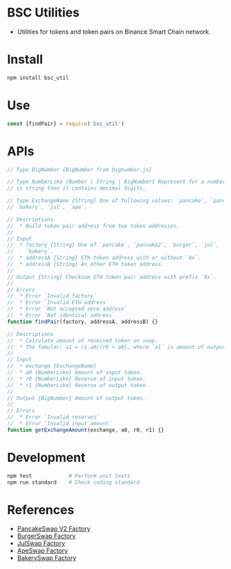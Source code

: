 # BSC Utilities

* Utilities for tokens and token pairs on Binance Smart Chain network.

# Install

```bash
npm install bsc_util
```

# Use

```js
const {findPair} = require('bsc_util')
```

# APIs

```js
// Type BigNumber {BigNumber from bignumber.js}

// Type NumberLike {Number | String | BigNumber} Represent for a number. If it
// is string then it contains decimal digits.

// Type ExchangeName {String} One of following values: `pancake`, `pancake2`,
// `bakery`, `jul`, `ape`.
```

```js
// Descriptions
//  * Build token pair address from two token addresses.
//
// Input
//  * factory {String} One of `pancake`, `pancake2`, `burger`, `jul`, `ape`,
//    `bakery`.
//  * addressA {String} ETH token address with or without `0x`.
//  * addressB {String} An other ETH token address.
//
// Output {String} Checksum ETH token pair address with prefix `0x`.
//
// Errors
//  * Error `Invalid factory`
//  * Error `Invalid ETH address`
//  * Error `Not accepted zero address`
//  * Error `Not identical address`
function findPair(factory, addressA, addressB) {}
```

```js
// Descriptions
//  * Calculate amount of received token on swap.
//  * The fomular: a1 = r1.a0/(r0 + a0), where `a1` is amount of output token.
//
// Input
//  * exchange {ExchangeName}
//  * a0 {NumberLike} Amount of input token.
//  * r0 {NumberLike} Reserve of input token.
//  * r1 {NumberLike} Reserve of output token.
//
// Output {BigNumber} Amount of output token.
//
// Errors
//  * Error `Invalid reserves`
//  * Error `Invalid input amount`
function getExchangeAmount(exchange, a0, r0, r1) {}
```

# Development

```bash
npm test            # Perform unit tests
npm run standard    # Check coding standard
```

# References

* [PancakeSwap V2 Factory](https://github.com/pancakeswap/pancake-swap-core/blob/3b214306770e86bc3a64e67c2b5bdb566b4e94a7/contracts/PancakeFactory.sol)
* [BurgerSwap Factory](https://github.com/burgerswap-org/burgerswap-core/blob/2ca32d36cff76d28be40a1b089ab651e65f7f2b0/contracts/DemaxFactory.sol)
* [JulSwap Factory](https://github.com/JustLiquidity/swapliquidity/blob/5747373edfcb0d3b04f6531a6cb5b16811229649/contracts/bscswap/BSCswapFactory.sol)
* [ApeSwap Factory](https://github.com/ApeSwapFinance/apeswap-swap-core/blob/9a51c4906606ad8974cabaa3aaf474af4618d0e5/contracts/ApeFactory.sol)
* [BakerySwap Factory](https://github.com/BakeryProject/bakery-swap-core/blob/904f7dc210ed45f30b602068efc94b277d01fa0e/contracts/BakerySwapFactory.sol)
